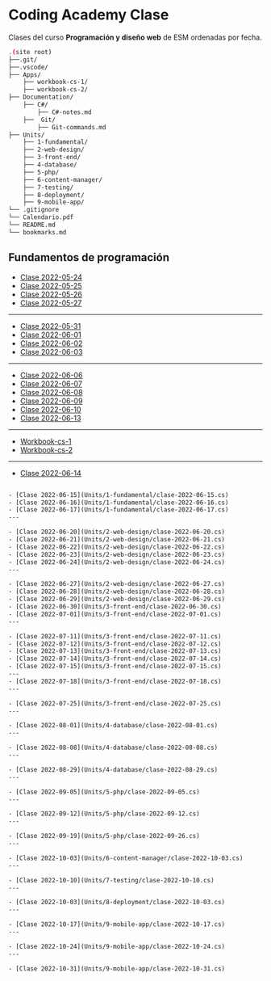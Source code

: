 # Coding Academy Clase

Clases del curso **Programación y diseño web** de ESM ordenadas por fecha.

```sh
.(site root)
├──.git/
├──.vscode/
├── Apps/
    ├── workbook-cs-1/
    ├── workbook-cs-2/
├── Documentation/
    ├── C#/
        ├── C#-notes.md
    ├──  Git/
        ├── Git-commands.md
├── Units/
    ├── 1-fundamental/
    ├── 2-web-design/
    ├── 3-front-end/
    ├── 4-database/
    ├── 5-php/
    ├── 6-content-manager/
    ├── 7-testing/
    ├── 8-deployment/
    ├── 9-mobile-app/
└── .gitignore
└── Calendario.pdf
└── README.md
└── bookmarks.md
```

## Fundamentos de programación
- [Clase 2022-05-24](Units/1-fundamental/clase-2022-05-24.cs)
- [Clase 2022-05-25](Units/1-fundamental/clase-2022-05-25.cs)
- [Clase 2022-05-26](Units/1-fundamental/clase-2022-05-26.cs)
- [Clase 2022-05-27](Units/1-fundamental/clase-2022-05-27.cs)
---
- [Clase 2022-05-31](Units/1-fundamental/clase-2022-05-31.cs)
- [Clase 2022-06-01](Units/1-fundamental/clase-2022-06-01.cs)
- [Clase 2022-06-02](Units/1-fundamental/clase-2022-06-02.cs)
- [Clase 2022-06-03](Units/1-fundamental/clase-2022-06-03.cs)
---
- [Clase 2022-06-06](Units/1-fundamental/clase-2022-06-06.cs)
- [Clase 2022-06-07](Units/1-fundamental/clase-2022-06-07.cs)
- [Clase 2022-06-08](Units/1-fundamental/clase-2022-06-08.cs)
- [Clase 2022-06-09](Units/1-fundamental/clase-2022-06-09.cs)
- [Clase 2022-06-10](Units/1-fundamental/clase-2022-06-10.cs)
- [Clase 2022-06-13](Units/1-fundamental/clase-2022-06-13.cs)
---
- [Workbook-cs-1](Apps/workbook-cs-1//Program.cs)
- [Workbook-cs-2](Apps/workbook-cs-2//Program.cs)
---
- [Clase 2022-06-14](Units/1-fundamental/clase-2022-06-14.md)


```txt

- [Clase 2022-06-15](Units/1-fundamental/clase-2022-06-15.cs)
- [Clase 2022-06-16](Units/1-fundamental/clase-2022-06-16.cs)
- [Clase 2022-06-17](Units/1-fundamental/clase-2022-06-17.cs)
---

- [Clase 2022-06-20](Units/2-web-design/clase-2022-06-20.cs)
- [Clase 2022-06-21](Units/2-web-design/clase-2022-06-21.cs)
- [Clase 2022-06-22](Units/2-web-design/clase-2022-06-22.cs)
- [Clase 2022-06-23](Units/2-web-design/clase-2022-06-23.cs)
- [Clase 2022-06-24](Units/2-web-design/clase-2022-06-24.cs)
---

- [Clase 2022-06-27](Units/2-web-design/clase-2022-06-27.cs)
- [Clase 2022-06-28](Units/2-web-design/clase-2022-06-28.cs)
- [Clase 2022-06-29](Units/2-web-design/clase-2022-06-29.cs)
- [Clase 2022-06-30](Units/3-front-end/clase-2022-06-30.cs)
- [Clase 2022-07-01](Units/3-front-end/clase-2022-07-01.cs)
---

- [Clase 2022-07-11](Units/3-front-end/clase-2022-07-11.cs)
- [Clase 2022-07-12](Units/3-front-end/clase-2022-07-12.cs)
- [Clase 2022-07-13](Units/3-front-end/clase-2022-07-13.cs)
- [Clase 2022-07-14](Units/3-front-end/clase-2022-07-14.cs)
- [Clase 2022-07-15](Units/3-front-end/clase-2022-07-15.cs)
---
- [Clase 2022-07-18](Units/3-front-end/clase-2022-07-18.cs)
---

- [Clase 2022-07-25](Units/3-front-end/clase-2022-07-25.cs)
---

- [Clase 2022-08-01](Units/4-database/clase-2022-08-01.cs)
---

- [Clase 2022-08-08](Units/4-database/clase-2022-08-08.cs)
---

- [Clase 2022-08-29](Units/4-database/clase-2022-08-29.cs)
---

- [Clase 2022-09-05](Units/5-php/clase-2022-09-05.cs)
---

- [Clase 2022-09-12](Units/5-php/clase-2022-09-12.cs)
---

- [Clase 2022-09-19](Units/5-php/clase-2022-09-26.cs)
---

- [Clase 2022-10-03](Units/6-content-manager/clase-2022-10-03.cs)
---

- [Clase 2022-10-10](Units/7-testing/clase-2022-10-10.cs)
---

- [Clase 2022-10-03](Units/8-deployment/clase-2022-10-03.cs)
---

- [Clase 2022-10-17](Units/9-mobile-app/clase-2022-10-17.cs)
---

- [Clase 2022-10-24](Units/9-mobile-app/clase-2022-10-24.cs)
---

- [Clase 2022-10-31](Units/9-mobile-app/clase-2022-10-31.cs)

```
